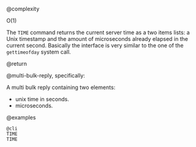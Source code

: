 @complexity

O(1)


The `TIME` command returns the current server time as a two items lists: a Unix timestamp and the amount of microseconds already elapsed in the current second.
Basically the interface is very similar to the one of the `gettimeofday` system call.

@return

@multi-bulk-reply, specifically:

A multi bulk reply containing two elements:

* unix time in seconds.
* microseconds.

@examples

    @cli
    TIME
    TIME
